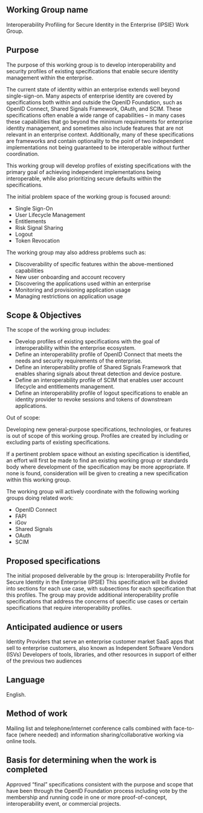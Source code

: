 ## Working Group name
Interoperability Profiling for Secure Identity in the Enterprise (IPSIE) Work Group.

## Purpose
The purpose of this working group is to develop interoperability and security profiles of existing specifications that enable secure identity management within the enterprise. 

The current state of identity within an enterprise extends well beyond single-sign-on. Many aspects of enterprise identity are covered by specifications both within and outside the OpenID Foundation, such as OpenID Connect, Shared Signals Framework, OAuth, and SCIM. These specifications often enable a wide range of capabilities – in many cases these capabilities that go beyond the minimum requirements for enterprise identity management, and sometimes also include features that are not relevant in an enterprise context. Additionally, many of these specifications are frameworks and contain optionality to the point of two independent implementations not being guaranteed to be interoperable without further coordination.

This working group will develop profiles of existing specifications with the primary goal of achieving independent implementations being interoperable, while also prioritizing secure defaults within the specifications.

The initial problem space of the working group is focused around:

* Single Sign-On
* User Lifecycle Management
* Entitlements
* Risk Signal Sharing
* Logout
* Token Revocation

The working group may also address problems such as:

* Discoverability of specific features within the above-mentioned capabilities
* New user onboarding and account recovery
* Discovering the applications used within an enterprise
* Monitoring and provisioning application usage
* Managing restrictions on application usage

## Scope & Objectives
The scope of the working group includes:

* Develop profiles of existing specifications with the goal of interoperability within the enterprise ecosystem.
* Define an interoperability profile of OpenID Connect that meets the needs and security requirements of the enterprise.
* Define an interoperability profile of Shared Signals Framework that enables sharing signals about threat detection and device posture.
* Define an interoperability profile of SCIM that enables user account lifecycle and entitlements management.
* Define an interoperability profile of logout specifications to enable an identity provider to revoke sessions and tokens of downstream applications.

Out of scope:

Developing new general-purpose specifications, technologies, or features is out of scope of this working group. Profiles are created by including or excluding parts of existing specifications.

If a pertinent problem space without an existing specification is identified, an effort will first be made to find an existing working group or standards body where development of the specification may be more appropriate. If none is found, consideration will be given to creating a new specification within this working group.

The working group will actively coordinate with the following working groups doing related work:

* OpenID Connect
* FAPI
* iGov
* Shared Signals
* OAuth
* SCIM

## Proposed specifications
The initial proposed deliverable by the group is: Interoperability Profile for Secure Identity in the Enterprise (IPSIE) This specification will be divided into sections for each use case, with subsections for each specification that this profiles. The group may provide additional interoperability profile specifications that address the concerns of specific use cases or certain specifications that require interoperability profiles.

## Anticipated audience or users
Identity Providers that serve an enterprise customer market SaaS apps that sell to enterprise customers, also known as Independent Software Vendors (ISVs) Developers of tools, libraries, and other resources in support of either of the previous two audiences

## Language
English.

## Method of work
Mailing list and telephone/internet conference calls combined with face-to-face (where needed) and information sharing/collaborative working via online tools.

## Basis for determining when the work is completed
Approved “final” specifications consistent with the purpose and scope that have been through the OpenID Foundation process including vote by the membership and running code in one or more proof-of-concept, interoperability event, or commercial projects.
